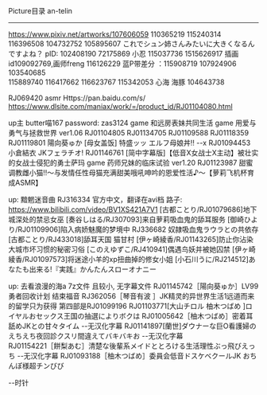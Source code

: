 Picture目录
an-telin


---
https://www.pixiv.net/artworks/107606059
110365219
115240314
116396508
104732752
105895607
これでシュン姉さんみたいに大きくなるんですよね？ pID: 102408190
72175869     小忍
115037736
1515626917
插画id109092769,画师freng
116126229
蓝P带差分 ：115908719
107924906
103540685  
115889740
116417662
116623767
115342053   心海 海豚
104643738





RJ069420
asmr
Https://pan.baidu.com/s/
https://www.dlsite.com/maniax/work/=/product_id/RJ01104080.html

up主 butter喵167   password: zas3124
game 和远房表妹共同生活
game 用爱与勇气与拯救世界 ver1.06
RJ01104805
RJ01134705
RJ01109588
RJ01118359
RJ01119801   陽向葵ゅか [母女盖饭] 特盛ッッ エルフ母娘丼‼  --x
RJ01094453   小倉結衣  JKフェラチオ!
RJ01146761   [简中字幕版]【低音X女战士X主动】被壮实的女战士侵犯的勇士萨玛 
game 药师兄妹的临床试验 ver1.20
RJ01123987 甜蜜调教雌小猫!!〜与发情任性母猫充满甜美哦吼呻吟的恩爱性活♪〜【萝莉飞机杯育成ASMR】


up: 黯魍迷音曲
RJ316334   官方中文，翻译在avi档
路子:
https://www.bilibili.com/video/BV1XS421A7V1
[古都ことり/RJ01079686]地下城深处的禁忌女巫
[奏谷しはる/RJ307093]来自萝莉吸血鬼的舔耳服务
[御崎ひより/RJ01109906]陷入病娇魅魔的梦境中
RJ336682 奴隷吸血鬼ラウラとの共依存
[古都ことり/RJ433018]舔耳天国 猫甘村
[伊ヶ崎綾香/RJ01143265]防止你沾染大城市坏习惯的秘密习俗
[このえゆずこ/RJ410941]偶遇鸟妖并被她囚禁
[伊ヶ崎綾香/RJ01097573]将迷途小羊的xp扭曲掉的修女小姐
[小石川うに/RJ214512]あなたも出来る!『実践』かんたんスローオナニー


up: 去看浪漫的海a     7z文件 且较小,     无字幕文件
RJ01145742［陽向葵ゅか］LV99勇者回收计划 结束福音
RJ362056［琴音有波 ］JK精灵的异世界生活1远道而来的留学只为获得   第四部是RJ01099196
RJ01103771[大山チロル 柚木つばめ ]ロイヤルおセックス王国の抽選によりボクは
RJ01005642［柚木つばめ］密着耳舐めJKとの甘々タイム            --无汉化字幕
RJ01141897[蘭世]ダウナーな巨O看護婦のえちえち夜回診クスリ間違えてバキバキお       --无汉化字幕    
RJ01154221［餅梨あむ］清楚な後輩系メイドととろける生活理性ぶっ飛びえっち       --无汉化字幕
RJ01093188［柚木つばめ］委員会低音ドスケベクールJK おちんぽ様超チンびび

--时针





